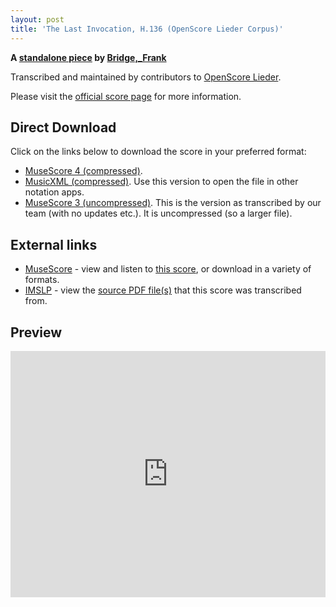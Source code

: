 ```yaml
---
layout: post
title: 'The Last Invocation, H.136 (OpenScore Lieder Corpus)'
---
```


__A [standalone piece](https://fourscoreandmore.org/openscore/lieder/Bridge%2C_Frank/_/) by [Bridge,_Frank](https://fourscoreandmore.org/openscore/lieder/Bridge%2C_Frank)__

Transcribed and maintained by contributors to [OpenScore Lieder].

Please visit the [official score page] for more information.

[official score page]: https://musescore.com/openscore-lieder-corpus/scores/6478017
[OpenScore Lieder]: https://musescore.com/openscore-lieder-corpus

## Direct Download

Click on the links below to download the score in your preferred format:
- [MuseScore 4 (compressed)](https://fourscoreandmore.org/openscore/lieder/Bridge%2C_Frank/_/The_Last_Invocation%2C_H.136.mscz).
- [MusicXML (compressed)](https://fourscoreandmore.org/openscore/lieder/Bridge%2C_Frank/_/The_Last_Invocation%2C_H.136.mxl). Use this version to open the file in other notation apps.
- [MuseScore 3 (uncompressed)](https://raw.githubusercontent.com/OpenScore/Lieder/refs/heads/main/scores/Bridge%2C_Frank/_/The_Last_Invocation%2C_H.136/lc6478017.mscx). This is the version as transcribed by our team (with no updates etc.). It is uncompressed (so a larger file).

## External links

- [MuseScore] - view and listen to [this score][MuseScore], or download in a variety of formats.
- [IMSLP] - view the [source PDF file(s)][IMSLP] that this score was transcribed from.

[MuseScore]: https://musescore.com/score/6478017
[IMSLP]: https://imslp.org/wiki/Special:ReverseLookup/212404 

## Preview

<iframe width="100%" height="394" src="https://musescore.com/openscore-lieder-corpus/scores/6478017/embed" frameborder="0" allowfullscreen allow="autoplay; fullscreen"></iframe>
